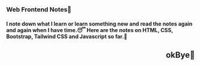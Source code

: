 ### Web Frontend Notes📒
#### I note down what I learn or learn something new and read the notes again and again when I have time.😴 Here are the notes on HTML, CSS, Bootstrap, Tailwind CSS and Javascript so far.🫰
<h2 align="Right">okBye🫡</h3>
